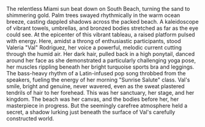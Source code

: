 The relentless Miami sun beat down on South Beach, turning the sand to shimmering gold.  Palm trees swayed rhythmically in the warm ocean breeze, casting dappled shadows across the packed beach.  A kaleidoscope of vibrant towels, umbrellas, and bronzed bodies stretched as far as the eye could see.  At the epicenter of this vibrant tableau, a raised platform pulsed with energy.  Here, amidst a throng of enthusiastic participants, stood Valeria "Val" Rodriguez, her voice a powerful, melodic current cutting through the humid air.  Her dark hair, pulled back in a high ponytail, danced around her face as she demonstrated a particularly challenging yoga pose, her muscles rippling beneath her bright turquoise sports bra and leggings.  The bass-heavy rhythm of a Latin-infused pop song throbbed from the speakers, fueling the energy of her morning "Sunrise Salute" class.  Val's smile, bright and genuine, never wavered, even as the sweat plastered tendrils of hair to her forehead. This was her sanctuary, her stage, and her kingdom.  The beach was her canvas, and the bodies before her, her masterpiece in progress. But the seemingly carefree atmosphere held a secret, a shadow lurking just beneath the surface of Val's carefully constructed world.
